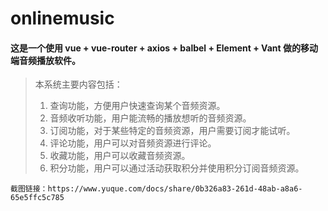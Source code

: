 # onlinemusic

#### 这是一个使用 vue + vue-router + axios + balbel + Element + Vant 做的移动端音频播放软件。

> 本系统主要内容包括：
> 1.	查询功能，方便用户快速查询某个音频资源。
> 2.	音频收听功能，用户能流畅的播放想听的音频资源。
> 3.	订阅功能，对于某些特定的音频资源，用户需要订阅才能试听。
> 4.	评论功能，用户可以对音频资源进行评论。
> 5.	收藏功能，用户可以收藏音频资源。
> 6.	积分功能，用户可以通过活动获取积分并使用积分订阅音频资源。

` 截图链接：https://www.yuque.com/docs/share/0b326a83-261d-48ab-a8a6-65e5ffc5c785 `
